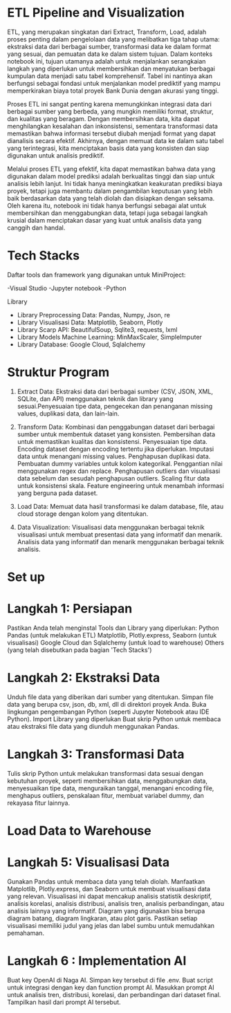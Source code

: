 
# ETL Pipeline and Visualization 

ETL, yang merupakan singkatan dari Extract, Transform, Load, adalah proses penting dalam pengelolaan data yang melibatkan tiga tahap utama: ekstraksi data dari berbagai sumber, transformasi data ke dalam format yang sesuai, dan pemuatan data ke dalam sistem tujuan. Dalam konteks notebook ini, tujuan utamanya adalah untuk menjalankan serangkaian langkah yang diperlukan untuk membersihkan dan menyatukan berbagai kumpulan data menjadi satu tabel komprehensif. Tabel ini nantinya akan berfungsi sebagai fondasi untuk menjalankan model prediktif yang mampu memperkirakan biaya total proyek Bank Dunia dengan akurasi yang tinggi.

Proses ETL ini sangat penting karena memungkinkan integrasi data dari berbagai sumber yang berbeda, yang mungkin memiliki format, struktur, dan kualitas yang beragam. Dengan membersihkan data, kita dapat menghilangkan kesalahan dan inkonsistensi, sementara transformasi data memastikan bahwa informasi tersebut diubah menjadi format yang dapat dianalisis secara efektif. Akhirnya, dengan memuat data ke dalam satu tabel yang terintegrasi, kita menciptakan basis data yang konsisten dan siap digunakan untuk analisis prediktif.

Melalui proses ETL yang efektif, kita dapat memastikan bahwa data yang digunakan dalam model prediksi adalah berkualitas tinggi dan siap untuk analisis lebih lanjut. Ini tidak hanya meningkatkan keakuratan prediksi biaya proyek, tetapi juga membantu dalam pengambilan keputusan yang lebih baik berdasarkan data yang telah diolah dan disiapkan dengan seksama. Oleh karena itu, notebook ini tidak hanya berfungsi sebagai alat untuk membersihkan dan menggabungkan data, tetapi juga sebagai langkah krusial dalam menciptakan dasar yang kuat untuk analisis data yang canggih dan handal.

# Tech Stacks
Daftar tools dan framework yang digunakan untuk MiniProject: 
 
-Visual Studio
-Jupyter notebook
-Python

Library 
- Library Preprocessing Data: Pandas, Numpy, Json, re
- Library Visualisasi Data: Matplotlib,  Seaborn, Plotly 
- Library Scarp API: BeautifulSoup, Sqlite3,  requests, lxml  
- Library Models Machine  Learning: MinMaxScaler, SimpleImputer
- Library Database: Google Cloud,  Sqlalchemy
  


# Struktur Program 

1. Extract Data: Ekstraksi data dari berbagai sumber (CSV, JSON, XML, SQLite, dan API) menggunakan teknik dan library yang sesuai.Penyesuaian tipe data, pengecekan dan penanganan missing values, duplikasi data, dan lain-lain.

2. Transform Data: Kombinasi dan penggabungan dataset dari berbagai sumber untuk membentuk dataset yang konsisten. Pembersihan data untuk memastikan kualitas dan konsistensi. Penyesuaian tipe data. Encoding dataset dengan encoding tertentu jika diperlukan. Imputasi data untuk menangani missing values. Penghapusan duplikasi data. Pembuatan dummy variables untuk kolom kategorikal. Penggantian nilai menggunakan regex dan replace. Penghapusan outliers dan visualisasi data sebelum dan sesudah penghapusan outliers. Scaling fitur data untuk konsistensi skala. Feature engineering untuk menambah informasi yang berguna pada dataset.

3. Load Data: Memuat data hasil transformasi ke dalam database, file, atau cloud storage dengan kolom yang ditentukan.

4. Data Visualization: Visualisasi data menggunakan berbagai teknik visualisasi untuk membuat presentasi data yang informatif dan menarik.  Analisis data yang informatif dan menarik menggunakan berbagai teknik analisis.

# Set up 
# Langkah 1: Persiapan 
Pastikan Anda telah menginstal Tools dan Library yang diperlukan:
Python
Pandas (untuk melakukan ETL)
Matplotlib, Plotly.express, Seaborn (untuk visualisasi)
Google Cloud dan Sqlalchemy (untuk load to warehouse)
Others (yang telah disebutkan pada bagian 'Tech Stacks')

# Langkah 2: Ekstraksi Data
Unduh file data yang diberikan dari sumber yang ditentukan.
Simpan file data yang berupa csv, json, db, xml, dll di direktori proyek Anda.
Buka lingkungan pengembangan Python (seperti Jupyter Notebook atau IDE Python).
Import Library yang diperlukan
Buat skrip Python untuk membaca atau ekstraksi file data yang diunduh menggunakan Pandas.

# Langkah 3: Transformasi Data
Tulis skrip Python untuk melakukan transformasi data sesuai dengan kebutuhan proyek, seperti membersihkan data, menggabungkan data, menyesuaikan tipe data, menguraikan tanggal, menangani encoding file, menghapus outliers, penskalaan fitur, membuat variabel dummy, dan rekayasa fitur lainnya.

# Load Data to Warehouse 


# Langkah 5: Visualisasi Data
Gunakan Pandas untuk membaca data yang telah diolah.
Manfaatkan Matplotlib, Plotly.express, dan Seaborn untuk membuat visualisasi data yang relevan. Visualisasi ini dapat mencakup analisis statistik deskriptif, analisis korelasi, analisis distribusi, analisis tren, analisis perbandingan, atau analisis lainnya yang informatif. Diagram yang digunakan bisa berupa diagram batang, diagram lingkaran, atau plot garis.
Pastikan setiap visualisasi memiliki judul yang jelas dan label sumbu untuk memudahkan pemahaman.

# Langkah 6 : Implementation AI
Buat key OpenAI di Naga AI.
Simpan key tersebut di file .env.
Buat script untuk integrasi dengan key dan function prompt AI.
Masukkan prompt AI untuk analisis tren, distribusi, korelasi, dan perbandingan dari dataset final.
Tampilkan hasil dari prompt AI tersebut.







